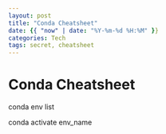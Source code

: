 ```yaml
---
layout: post
title: "Conda Cheatsheet"
date: {{ "now" | date: "%Y-%m-%d %H:%M" }}
categories: Tech
tags: secret, cheatsheet
---
```


# Conda Cheatsheet

conda env list

conda activate env_name

